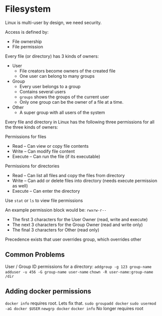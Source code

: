 # Filesystem 

Linux is multi-user by design, we need security.

Access is defined by:
- File ownership
- File permission

Every file (or directory) has 3 kinds of owners:
- User
    - File creators become owners of the created file
    - One user can belong to many groups
- Group
    - Every user belongs to a group
    - Contains several users
    - `groups` shows the groups of the current user
    - Only one group can be the owner of a file at a time.
- Other
    - A super group with all users of the system
    
Every file and directory in Linux has the following three permissions for all the three kinds of owners:

Permissions for files
- Read – Can view or copy file contents
- Write – Can modify file content
- Execute – Can run the file (if its executable)

Permissions for directories
- Read – Can list all files and copy the files from directory
- Write – Can add or delete files into directory (needs execute permission as well)
- Execute – Can enter the directory

Use `stat` or `ls` to view file permissions

An example permission block would be: `rwxrw-r--`
- The first 3 characters for the User Owner (read, write and execute)
- The next 3 characters for the Group Owner (read and write only)
- The final 3 characters for Other (read only)

Precedence exists that user overrides group, which overrides other

## Common Problems

User / Group ID permissions for a directory:
`addgroup -g 123 group-name`
`adduser -u 456 -G group-name user-name`
`chown -R user-name:group-name /dir`

## Adding docker permissions

`docker info` requires root. Lets fix that.
`sudo groupadd docker`
`sudo usermod -aG docker $USER`
`newgrp docker`
`docker info` No longer requires root 